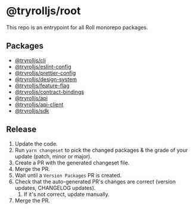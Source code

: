 # @tryrolljs/root

This repo is an entrypoint for all Roll monorepo packages.

## Packages

- [@tryrolljs/cli](./packages/cli)
- [@tryrolljs/eslint-config](./packages/eslint-config)
- [@tryrolljs/prettier-config](./packages/prettier-config)
- [@tryrolljs/design-system](./packages/design-system)
- [@tryrolljs/feature-flag](./packages/feature-flag)
- [@tryrolljs/contract-bindings](./packages/contract-bindings)
- [@tryrolljs/api](./packages/api)
- [@tryrolljs/api-client](./packages/api-client)
- [@tryrolljs/sdk](./packages/sdk)


## Release

1. Update the code.
2. Run `yarn changeset` to pick the changed packages & the grade of your update (patch, minor or major).
3. Create a PR with the generated changeset file.
4. Merge the PR.
5. Wait until a `Version Packages` PR is created.
6. Check that the auto-generated PR's changes are correct (version updates, CHANGELOG updates).
   1. If it's not correct, update manually.
7. Merge the PR.
